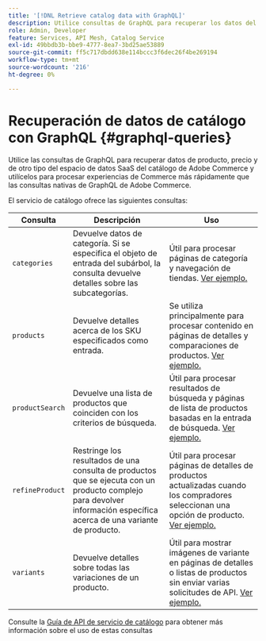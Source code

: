 ```yaml
---
title: '[!DNL Retrieve catalog data with GraphQL]'
description: Utilice consultas de GraphQL para recuperar los datos del catálogo y potenciar las experiencias de Commerce.
role: Admin, Developer
feature: Services, API Mesh, Catalog Service
exl-id: 49bbdb3b-bbe9-4777-8ea7-3bd25ae53889
source-git-commit: ff5c717dbdd638e114bccc3f6dec26f4be269194
workflow-type: tm+mt
source-wordcount: '216'
ht-degree: 0%

---
```


# Recuperación de datos de catálogo con GraphQL {#graphql-queries}

Utilice las consultas de GraphQL para recuperar datos de producto, precio y de otro tipo del espacio de datos SaaS del catálogo de Adobe Commerce y utilícelos para procesar experiencias de Commerce más rápidamente que las consultas nativas de GraphQL de Adobe Commerce.

El servicio de catálogo ofrece las siguientes consultas:

| Consulta | Descripción | Uso |
|-------|-------------|-------|
| `categories` | Devuelve datos de categoría. Si se especifica el objeto de entrada del subárbol, la consulta devuelve detalles sobre las subcategorías. | Útil para procesar páginas de categoría y navegación de tiendas. [Ver ejemplo.](https://developer.adobe.com/commerce/webapi/graphql/schema/catalog-service/queries/categories/) |
| `products` | Devuelve detalles acerca de los SKU especificados como entrada. | Se utiliza principalmente para procesar contenido en páginas de detalles y comparaciones de productos. [Ver ejemplo.](https://developer.adobe.com/commerce/webapi/graphql/schema/catalog-service/queries/categories/) |
| `productSearch` | Devuelve una lista de productos que coinciden con los criterios de búsqueda. | Útil para procesar resultados de búsqueda y páginas de lista de productos basadas en la entrada de búsqueda. [Ver ejemplo.](https://developer.adobe.com/commerce/webapi/graphql/schema/catalog-service/queries/products/) |
| `refineProduct` | Restringe los resultados de una consulta de productos que se ejecuta con un producto complejo para devolver información específica acerca de una variante de producto. | Útil para procesar páginas de detalles de productos actualizadas cuando los compradores seleccionan una opción de producto. [Ver ejemplo.](https://developer.adobe.com/commerce/webapi/graphql/schema/catalog-service/queries/refine-product/) |
| `variants` | Devuelve detalles sobre todas las variaciones de un producto. | Útil para mostrar imágenes de variante en páginas de detalles o listas de productos sin enviar varias solicitudes de API. [Ver ejemplo.](https://developer.adobe.com/commerce/webapi/graphql/schema/catalog-service/queries/product-variants/) |

Consulte la [Guía de API de servicio de catálogo](https://developer.adobe.com/commerce/webapi/graphql/schema/catalog-service/) para obtener más información sobre el uso de estas consultas
